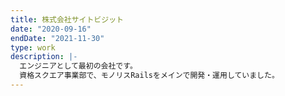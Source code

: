 ```yaml
---
title: 株式会社サイトビジット
date: "2020-09-16"
endDate: "2021-11-30"
type: work
description: |-
  エンジニアとして最初の会社です。
  資格スクエア事業部で、モノリスRailsをメインで開発・運用していました。
---
```

